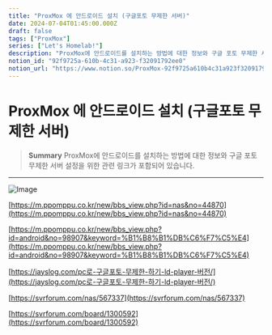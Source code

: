```yaml
---
title: "ProxMox 에 안드로이드 설치 (구글포토 무제한 서버)"
date: 2024-07-04T01:45:00.000Z
draft: false
tags: ["ProxMox"]
series: ["Let's Homelab!"]
description: "ProxMox에 안드로이드를 설치하는 방법에 대한 정보와 구글 포토 무제한 서버 설정을 위한 관련 링크가 포함되어 있습니다."
notion_id: "92f9725a-610b-4c31-a923-f32091792ee0"
notion_url: "https://www.notion.so/ProxMox-92f9725a610b4c31a923f32091792ee0"
---
```


# ProxMox 에 안드로이드 설치 (구글포토 무제한 서버)

> **Summary**
> ProxMox에 안드로이드를 설치하는 방법에 대한 정보와 구글 포토 무제한 서버 설정을 위한 관련 링크가 포함되어 있습니다.

---

![Image](https://prod-files-secure.s3.us-west-2.amazonaws.com/09ccd4d5-876c-4bba-bbdf-cc77a0a11257/e5f0f61e-47bf-4e09-bfc7-a43f54627cae/Untitled.png?X-Amz-Algorithm=AWS4-HMAC-SHA256&X-Amz-Content-Sha256=UNSIGNED-PAYLOAD&X-Amz-Credential=ASIAZI2LB4666ERN5JAS%2F20250724%2Fus-west-2%2Fs3%2Faws4_request&X-Amz-Date=20250724T083544Z&X-Amz-Expires=3600&X-Amz-Security-Token=IQoJb3JpZ2luX2VjEAAaCXVzLXdlc3QtMiJHMEUCIDppI0JbV8KjP4ib6H9jLZ%2FnnbsU%2BCHwzdsM9dGbnPiJAiEA5%2FH8reyOzT04k7QXbI42gS2%2B9AlPj%2BBMfBo4YwZGMvYq%2FwMIKRAAGgw2Mzc0MjMxODM4MDUiDJYildFWFn3%2FkIw3pCrcA2dcuw998nZdf8WTy9ZgZke%2BR2FfKRawGXXIgLuMvX3QXnClEPQc%2F8FdX5W93Sr8YgvU7N27aNmBKK9VLL7m1IDxlU%2Btos6kFOe%2BEGT4Z9U6khfzIcBK5XCIC1XpDBqB%2BvPW%2FENShZJO%2BWULOckQ0b8KJWd8Ctei4B8xACShAWAJqo9603TL8wm7VtqIGEDH8kx6lWTBtPyHmr9m9TW5NxEI78VhH2S2mlQMhg1cKb08PMnFiM0uqx%2BFrxW6QVZtOmUiyfxEvJpwltFCzFxf4qPLTcUa6hFJcV3hmpvxnFWlU1%2Fd%2FhPnYEc%2ByBfltan3klDqIJP8zFvLdbdDXRVKEz06%2FcsqiasAQo%2BhKKVgC4lCnhXT%2Bcnj6aldn3HKjj6t71dCYg2rX7qE7GAxq%2BXbH7JRK7QMiyE5GLdTY8XP%2FzqQHNBbRfyw2sjOb3pn%2FPmJsh281JWijlWTfgmlNDvFNpWn5DRo3SjZZpoYXpZXhCewOcyM%2BZ7ZBrb35dj%2F0%2Bfiiau7W6sBQY1ddpG%2BFtQ%2FCpF0k3wAn7DA8FAZAH%2BNHHzN4WN7bUeMPJWINVlFjUuQh%2B3U%2BWv%2F%2FT3Ejv1vejZUHMPh5A6KLVm%2BIrIMvy98MrG2jsnmL1VPQYXu4aCFMLTPh8QGOqUBXpeHcL3GuG00X6%2B1Trh%2BSZLUGo09stGHvmjqxhdGt5sNZGi7FwFkYI%2Fg%2Fiows%2FoKgqAA5fDhHYR9PWiruL%2Fvnshulnm2KtUTavRhvBBkN3WxSDFHyt4lksWhWOFfQAT5wY4lf3DwmqOPCMHM9Pv4VVP7e5kWT1y2lVEBMr00rBuGBAzQi34jBMtGqmB2xdXIDJQz5JfPm0EKIljc1y%2BgJL7b4GnF&X-Amz-Signature=4339273bb6cdac72b7389f317155ce63d4993259a20670814c2d189b9953c90f&X-Amz-SignedHeaders=host&x-amz-checksum-mode=ENABLED&x-id=GetObject)

[https://m.ppomppu.co.kr/new/bbs_view.php?id=nas&no=44870](https://m.ppomppu.co.kr/new/bbs_view.php?id=nas&no=44870)

[https://m.ppomppu.co.kr/new/bbs_view.php?id=android&no=98907&keyword=%B1%B8%B1%DB%C6%F7%C5%E4](https://m.ppomppu.co.kr/new/bbs_view.php?id=android&no=98907&keyword=%B1%B8%B1%DB%C6%F7%C5%E4)

[https://jayslog.com/pc로-구글포토-무제한-하기-ld-player-버전/](https://jayslog.com/pc로-구글포토-무제한-하기-ld-player-버전/)

[https://svrforum.com/nas/567337](https://svrforum.com/nas/567337)

[https://svrforum.com/board/1300592](https://svrforum.com/board/1300592)

